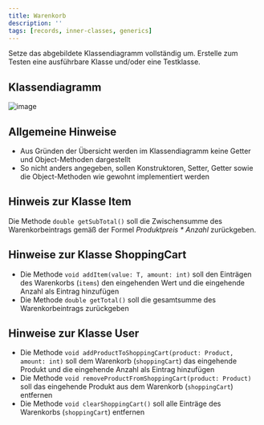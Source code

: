 ```yaml
---
title: Warenkorb
description: ''
tags: [records, inner-classes, generics]
---
```


Setze das abgebildete Klassendiagramm vollständig um. Erstelle zum Testen eine ausführbare Klasse und/oder eine Testklasse.

## Klassendiagramm
![image](https://user-images.githubusercontent.com/47243617/209170125-b1ca7baa-a383-4fda-9c46-7d391d239567.png)

## Allgemeine Hinweise
- Aus Gründen der Übersicht werden im Klassendiagramm keine Getter und Object-Methoden dargestellt
- So nicht anders angegeben, sollen Konstruktoren, Setter, Getter sowie die Object-Methoden wie gewohnt implementiert werden

## Hinweis zur Klasse Item
Die Methode `double getSubTotal()` soll die Zwischensumme des Warenkorbeintrags gemäß der Formel _Produktpreis * Anzahl_ zurückgeben.

## Hinweise zur Klasse ShoppingCart
- Die Methode `void addItem(value: T, amount: int)` soll den Einträgen des Warenkorbs (`items`) den eingehenden Wert und die eingehende Anzahl als Eintrag hinzufügen
- Die Methode `double getTotal()` soll die gesamtsumme des Warenkorbeintrags zurückgeben

## Hinweise zur Klasse User
- Die Methode `void addProductToShoppingCart(product: Product, amount: int)` soll dem Warenkorb (`shoppingCart`) das eingehende Produkt und die eingehende Anzahl als 
Eintrag hinzufügen
- Die Methode `void removeProductFromShoppingCart(product: Product)` soll das eingehende Produkt aus dem Warenkorb (`shoppingCart`) entfernen
- Die Methode `void clearShoppingCart()` soll alle Einträge des Warenkorbs (`shoppingCart`) entfernen
